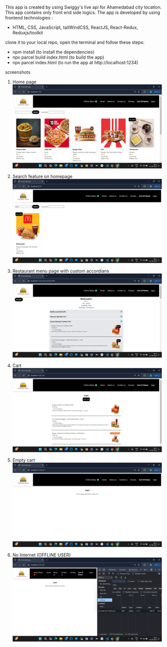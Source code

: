 This app is created by using Swiggy's live api for Ahamedabad city location.
This app contains only front end side logics.
The app is developed by using frontend technologies :
- HTML, CSS, JavaScript, tailWindCSS, ReactJS, React-Redux, Reduxjs/toolkit

clone it to your local repo, open the terminal and follow these steps:
- npm install (to install the dependencies)
- npx parcel build index.html (to build the app)
- npx parcel index.html (to run the app at http://localhost:1234)

screenshots

1. Home page
![alt text](<Screenshot (443).png>)

2. Search feature on homepage
![alt text](<Screenshot (444).png>)

3. Restaurant menu page with custom accordians
![alt text](<Screenshot (445).png>)

4. Cart
![alt text](<Screenshot (446).png>)

5. Empty cart
![alt text](<Screenshot (447).png>)

6. No Internet (OFFLINE USER)
![alt text](<Screenshot (448).png>)